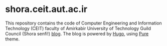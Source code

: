 # shora.ceit.aut.ac.ir
This repository contains the code of Computer Engineering and Information Technology (CEIT) faculty of Amirkabir University of Technology Guild Council (Shora senfi!) [blog](http://shora.ceit.aut.ac.ir).
The blog is powered by [Hugo](https://github.com/gohugoio/hugo), using [Pure](https://github.com/Meshkati/ceit-shora-blog/tree/master/themes/pure) theme.